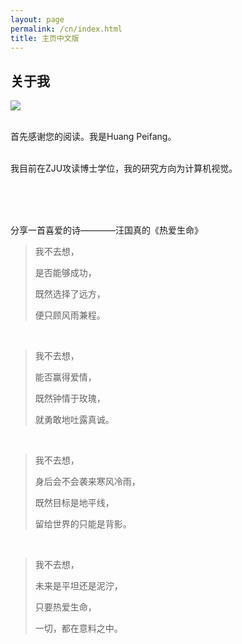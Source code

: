 ```yaml
---
layout: page
permalink: /cn/index.html
title: 主页中文版
---
```


## 关于我

<img src="https://huangpeifang01.github.io/huangpeifang.jpg" class="floatpic">

<br>首先感谢您的阅读。我是Huang Peifang。

<br>我目前在ZJU攻读博士学位，我的研究方向为计算机视觉。

<br>
<br>

<br>分享一首喜爱的诗————汪国真的《热爱生命》
<br>
> 我不去想，
>
>是否能够成功，
>
>既然选择了远方，
>
>便只顾风雨兼程。
>
<br>

>我不去想，
>
>能否赢得爱情，
>
>既然钟情于玫瑰，
>
>就勇敢地吐露真诚。
>
<br>

>我不去想，
>
>身后会不会袭来寒风冷雨，
>
>既然目标是地平线，
>
>留给世界的只能是背影。

<br>

>我不去想，
>
>未来是平坦还是泥泞，
>
>只要热爱生命，
>
>一切，都在意料之中。
>

